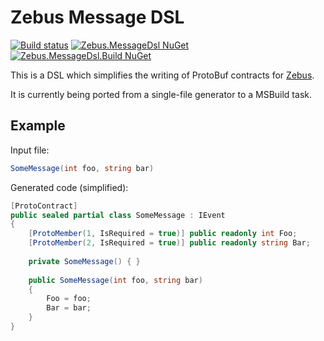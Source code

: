 # Zebus Message DSL

[![Build status](https://abc-arbitrage.visualstudio.com/Zebus/_apis/build/status/Zebus.MessageDsl?branchName=master)](https://abc-arbitrage.visualstudio.com/Zebus/_build/latest?definitionId=3&branchName=master)
[![Zebus.MessageDsl NuGet](https://img.shields.io/nuget/v/Zebus.MessageDsl.svg?label=Zebus.MessageDsl)](https://www.nuget.org/packages/Zebus.MessageDsl)
[![Zebus.MessageDsl.Build NuGet](https://img.shields.io/nuget/v/Zebus.MessageDsl.Build.svg?label=Zebus.MessageDsl.Build)](https://www.nuget.org/packages/Zebus.MessageDsl.Build)

This is a DSL which simplifies the writing of ProtoBuf contracts for [Zebus](https://github.com/Abc-Arbitrage/Zebus).

It is currently being ported from a single-file generator to a MSBuild task.

## Example

Input file:

```C#
SomeMessage(int foo, string bar)
```

Generated code (simplified):

```C#
[ProtoContract]
public sealed partial class SomeMessage : IEvent
{
    [ProtoMember(1, IsRequired = true)] public readonly int Foo;
    [ProtoMember(2, IsRequired = true)] public readonly string Bar;
    
    private SomeMessage() { }
    
    public SomeMessage(int foo, string bar)
    {
        Foo = foo;
        Bar = bar;
    }
}
```
